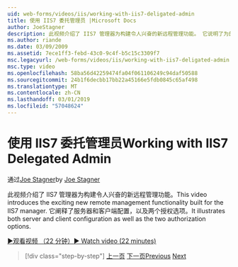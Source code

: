 ```yaml
---
uid: web-forms/videos/iis/working-with-iis7-deligated-admin
title: 使用 IIS7 委托管理员 |Microsoft Docs
author: JoeStagner
description: 此视频介绍了 IIS7 管理器为构建令人兴奋的新远程管理功能。 它说明了为的服务器和客户端配置...
ms.author: riande
ms.date: 03/09/2009
ms.assetid: 7ece1ff3-febd-43c0-9c4f-b5c15c3309f7
msc.legacyurl: /web-forms/videos/iis/working-with-iis7-deligated-admin
msc.type: video
ms.openlocfilehash: 58ba56d42259474fa04f061106249c94daf50588
ms.sourcegitcommit: 24b1f6decbb17bb22a45166e5fdb0845c65af498
ms.translationtype: MT
ms.contentlocale: zh-CN
ms.lasthandoff: 03/01/2019
ms.locfileid: "57048624"
---
```

<a name="working-with-iis7-delegated-admin"></a><span data-ttu-id="2075d-104">使用 IIS7 委托管理员</span><span class="sxs-lookup"><span data-stu-id="2075d-104">Working with IIS7 Delegated Admin</span></span>
====================
<span data-ttu-id="2075d-105">通过[Joe Stagner](https://github.com/JoeStagner)</span><span class="sxs-lookup"><span data-stu-id="2075d-105">by [Joe Stagner](https://github.com/JoeStagner)</span></span>

<span data-ttu-id="2075d-106">此视频介绍了 IIS7 管理器为构建令人兴奋的新远程管理功能。</span><span class="sxs-lookup"><span data-stu-id="2075d-106">This video introduces the exciting new remote management functionality built for the IIS7 manager.</span></span> <span data-ttu-id="2075d-107">它阐释了服务器和客户端配置，以及两个授权选项。</span><span class="sxs-lookup"><span data-stu-id="2075d-107">It illustrates both server and client configuration as well as the two authorization options.</span></span>

[<span data-ttu-id="2075d-108">&#9654;观看视频 （22 分钟）</span><span class="sxs-lookup"><span data-stu-id="2075d-108">&#9654; Watch video (22 minutes)</span></span>](https://channel9.msdn.com/Blogs/ASP-NET-Site-Videos/working-with-iis7-deligated-admin)

> [!div class="step-by-step"]
> <span data-ttu-id="2075d-109">[上一页](developing-and-deploying-in-a-shared-hosting.md)
> [下一页](feature-specific-delegated-management.md)</span><span class="sxs-lookup"><span data-stu-id="2075d-109">[Previous](developing-and-deploying-in-a-shared-hosting.md)
[Next](feature-specific-delegated-management.md)</span></span>

